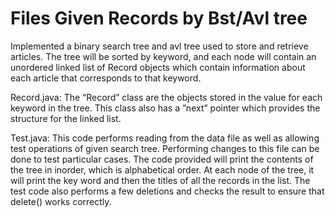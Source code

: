 # Files Given Records by Bst/Avl tree

Implemented a binary search tree and avl tree used to store and retrieve articles.
The tree will be sorted by keyword, and each node will contain an unordered linked
list of Record objects which contain information about each article that corresponds
to that keyword.

Record.java: The “Record” class are the objects stored in the value for
each keyword in the tree. This class also has a ”next” pointer which provides
the structure for the linked list.

Test.java: This code performs reading from the data file as well as allowing
test operations of given search tree. Performing changes to this file can
be done to test particular cases.
The code provided will print the contents of the tree in inorder,
which is alphabetical order. At each node of the tree, it will print the key word
and then the titles of all the records in the list. The test code also performs a 
few deletions and checks the result to ensure that delete() works correctly.

